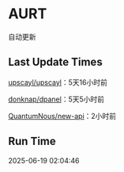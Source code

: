 # AURT

自动更新


## Last Update Times

[upscayl/upscayl](https://github.com/upscayl/upscayl)：5天16小时前

[donknap/dpanel](https://github.com/donknap/dpanel)：5天5小时前

[QuantumNous/new-api](https://github.com/QuantumNous/new-api)：2小时前


## Run Time
2025-06-19 02:04:46

